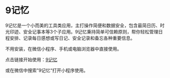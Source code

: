 # 9记忆
9记忆是一个小而美的工具类应用，主打操作简便和数据安全，包含最简日历、时光印迹、安全记事本等3个子应用。9记忆秉持简单可信赖原则，帮你轻松管理日程安排、记录每日感想或写日记、安全记录和备忘各种重要信息。

不用安装，在微信小程序、手机或电脑浏览器中直接使用。

点击链接开始使用：[9记忆](https://9jiyi.com/)

或在微信中搜索”9记忆“打开小程序使用。
